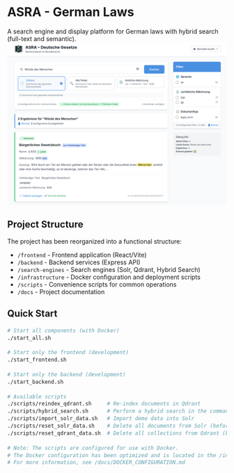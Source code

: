 # ASRA - German Laws

A search engine and display platform for German laws with hybrid search (full-text and semantic).
![ASRA Starting Page](docs/images/asra-ui-screenshot.png "ASRA Starting Page")

## Project Structure

The project has been reorganized into a functional structure:

- `/frontend` - Frontend application (React/Vite)
- `/backend` - Backend services (Express API)
- `/search-engines` - Search engines (Solr, Qdrant, Hybrid Search)
- `/infrastructure` - Docker configuration and deployment scripts
- `/scripts` - Convenience scripts for common operations
- `/docs` - Project documentation

## Quick Start

```bash
# Start all components (with Docker)
./start_all.sh

# Start only the frontend (development)
./start_frontend.sh

# Start only the backend (development)
./start_backend.sh

# Available scripts
./scripts/reindex_qdrant.sh     # Re-index documents in Qdrant
./scripts/hybrid_search.sh      # Perform a hybrid search in the command line
./scripts/import_solr_data.sh   # Import demo data into Solr
./scripts/reset_solr_data.sh    # Delete all documents from Solr (before re-import)
./scripts/reset_qdrant_data.sh  # Delete all collections from Qdrant (before re-indexing)

# Note: The scripts are configured for use with Docker.
# The Docker configuration has been optimized and is located in the /infrastructure directory.
# For more information, see /docs/DOCKER_CONFIGURATION.md
```